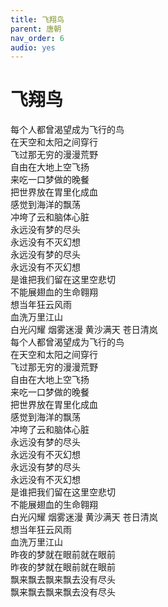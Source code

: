 ```yaml
---
title: 飞翔鸟
parent: 唐朝
nav_order: 6
audio: yes
---
```


# 飞翔鸟

每个人都曾渴望成为飞行的鸟  
在天空和太阳之间穿行  
飞过那无穷的漫漫荒野  
自由在大地上空飞扬  
来吃一口梦做的晚餐  
把世界放在胃里化成血  
感觉到海洋的飘荡  
冲垮了云和脑体心脏  
永远没有梦的尽头  
永远没有不灭幻想  
永远没有梦的尽头  
永远没有不灭幻想  
是谁把我们留在这里空悲切  
不能展翅血的生命翱翔  
想当年狂云风雨  
血洗万里江山  
白光闪耀 烟雾迷漫 黄沙满天 苍日清岚  
每个人都曾渴望成为飞行的鸟  
在天空和太阳之间穿行  
飞过那无穷的漫漫荒野  
自由在大地上空飞扬  
来吃一口梦做的晚餐  
把世界放在胃里化成血  
感觉到海洋的飘荡  
冲垮了云和脑体心脏  
永远没有梦的尽头  
永远没有不灭幻想  
永远没有梦的尽头  
永远没有不灭幻想  
是谁把我们留在这里空悲切  
不能展翅血的生命翱翔  
白光闪耀 烟雾迷漫 黄沙满天 苍日清岚  
想当年狂云风雨  
血洗万里江山  
昨夜的梦就在眼前就在眼前  
昨夜的梦就在眼前就在眼前  
飘来飘去飘来飘去没有尽头  
飘来飘去飘来飘去没有尽头
